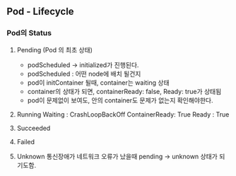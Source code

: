 ## Pod - Lifecycle

### Pod의 Status
1. Pending (Pod 의 최초 상태)
   - podScheduled -> initialized가 진행된다.
   - podScheduled : 어떤 node에 배치 될건지
   - pod이 initContainer 될때, container는 waiting 상태
   - container의 상태가 되면, containerReady: false, Ready: true가 상태됨
   - pod이 문제없이 보여도, 안의 container도 문제가 없는지 확인해야한다.
2. Running
   Waiting : CrashLoopBackOff
   ContainerReady: True
   Ready : True
   
3. Succeeded
4. Failed
5. Unknown
   통신장애가 네트워크 오류가 났을때 pending -> unknown 상태가 되기도함.